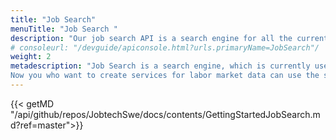 ```yaml
---
title: "Job Search"
menuTitle: "Job Search "
description: "Our job search API is a search engine for all the current job ads from Platsbanken. The aim is to make a simple yet versatile API that should suit anyone building any kind of application involving data from job ads."
# consoleurl: "/devguide/apiconsole.html?urls.primaryName=JobSearch"/
weight: 2  
metadescription: "Job Search is a search engine, which is currently used by, for example, Arbetsförmedlingen's Platsbanken to search for job advertisements.
Now you who want to create services for labor market data can use the search engine. read more "
---
```


{{< getMD "/api/github/repos/JobtechSwe/docs/contents/GettingStartedJobSearch.md?ref=master">}}